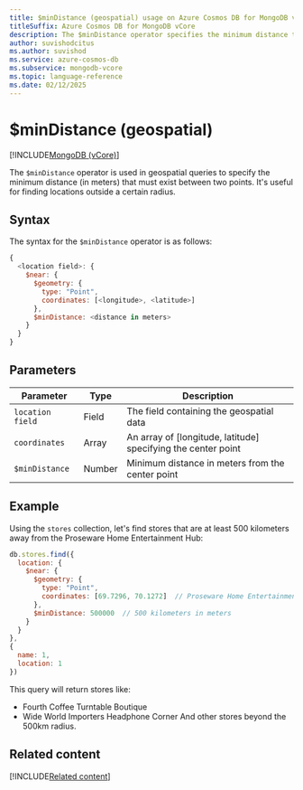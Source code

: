 ```yaml
---
title: $minDistance (geospatial) usage on Azure Cosmos DB for MongoDB vCore
titleSuffix: Azure Cosmos DB for MongoDB vCore
description: The $minDistance operator specifies the minimum distance that must exist between two points in a geospatial query.
author: suvishodcitus
ms.author: suvishod
ms.service: azure-cosmos-db
ms.subservice: mongodb-vcore
ms.topic: language-reference
ms.date: 02/12/2025
---
```


# $minDistance (geospatial)

[!INCLUDE[MongoDB (vCore)](~/reusable-content/ce-skilling/azure/includes/cosmos-db/includes/appliesto-mongodb-vcore.md)]

The `$minDistance` operator is used in geospatial queries to specify the minimum distance (in meters) that must exist between two points. It's useful for finding locations outside a certain radius.

## Syntax

The syntax for the `$minDistance` operator is as follows:

```javascript
{
  <location field>: {
    $near: {
      $geometry: {
        type: "Point",
        coordinates: [<longitude>, <latitude>]
      },
      $minDistance: <distance in meters>
    }
  }
}
```

## Parameters

| Parameter | Type | Description |
|-----------|------|-------------|
| `location field` | Field | The field containing the geospatial data |
| `coordinates` | Array | An array of [longitude, latitude] specifying the center point |
| `$minDistance` | Number | Minimum distance in meters from the center point |

## Example

Using the `stores` collection, let's find stores that are at least 500 kilometers away from the Proseware Home Entertainment Hub:

```javascript
db.stores.find({
  location: {
    $near: {
      $geometry: {
        type: "Point",
        coordinates: [69.7296, 70.1272]  // Proseware Home Entertainment Hub location
      },
      $minDistance: 500000  // 500 kilometers in meters
    }
  }
},
{
  name: 1,
  location: 1
})
```

This query will return stores like:
- Fourth Coffee Turntable Boutique
- Wide World Importers Headphone Corner
And other stores beyond the 500km radius.



## Related content

[!INCLUDE[Related content](../includes/related-content.md)]
